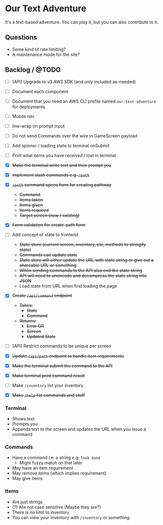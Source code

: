 # Our Text Adventure

It's a text-based adventure. You can play it, but you can also contribute to it.

## Questions
  - Some kind of rate limiting?
  - A maintenance mode for the site?

## Backlog / @TODO
  - [ ] (API) Upgrade to v3 AWS SDK (and only included as-needed)
  - [ ] Document each component
  - [ ] Document that you need an AWS CLI profile named `our-text-adventure` for deployments
  - [ ] Mobile nav
  - [ ] line-wrap on prompt input
  - [ ] Do not send Commands over the wire in GameScreen payload
  - [ ] Add spinner / loading state to terminal onSubmit
  - [ ] Print what items you have received / lost in terminal

  - [x] ~~Make the terminal write text and then prompt you~~
  - [x] ~~Implement slash commands e.g. `/path`~~
  - [x] ~~`/path` command opens form for creating pathway~~
    - ~~Command~~
    - ~~Items taken~~
    - ~~Items given~~
    - ~~Items required~~
    - ~~Target screen (new / existing)~~
  - [x] ~~Form validation for create-path form~~
  - [ ] Add concept of state to frontend
    - ~~State store (current screen, inventory, etc, methods to stringify state)~~
    - ~~Commands can update state~~
    - ~~State store will either update the URL with state string or give out a shareable URL or something~~
    - ~~When sending commands to the API also end the state string~~
    - ~~API will need to unencode and decompress the state string into JSON~~
    - Load state from URL when first loading the page
  - [x] ~~Create `/api/command` endpoint~~
    - ~~Takes:~~
      - ~~State~~
      - ~~Command~~
    - ~~Returns:~~
      - ~~Error OR~~
      - ~~Screen~~
      - ~~Updated State~~
  - [ ] (API) Restrict commands to be unique per screen
  - [x] ~~Update `/api/path` endpoint to handle item requirements~~
  - [x] ~~Make the terminal submit the command to the API~~
  - [x] ~~Make terminal print command result~~
  - [ ] Make `/inventory` list your inventory
  - [x] ~~Make `/help` list commands and stuff~~

### Terminal
  - Shows text
  - Prompts you
  - Appends text to the screen and updates the URL when you issue a command

### Commands
  - Have a command i.e. a string e.g. `look bone`
    - Might fuzzy match on that later
  - May have an item requirement
  - May remove items (which implies requirement)
  - May give items

### Items
  - Are just strings
  - (?) Are not case sensitive (Maybe they are?)
  - There is no limit to inventory
  - You can view your inventory with `/inventory` or something
